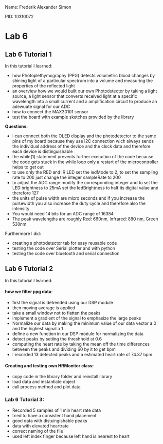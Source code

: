 Name: Frederik Alexander Simon

PID: 10310072


# Lab 6 

## Lab 6 Tutorial 1

In this tutorial I learned:

* how Photoplethymography (PPG) detects volumetric blood changes by shining light of a particular spectrum into a volume and measuring the properties of the reflected light 
* an overview how we would built our own Photodetector by taking a light source, a light sensor that converts received light at a specific wavelength into a small current and a amplification circuit to produce an adewuate signal for our ADC 
* how to connect the MAX30101 sensor
* test the board with example sketches provided by the library

__Questions:__

* I can connect both the OLED display and the photodetector to the same pins of my board because they use I2C connection wich always sends the individual address of the device and the clock data and therefore each device is distinguishable
* the while(1) statement prevents further execution of the code because the code gets stuck in the while loop only a restart of the microcontroller helps to get out
* to use only the RED and IR LED set the ledMode to 2, to set the sampling rate to 200 just change the integer sampleRate to 200
* to adjust the ADC range modify the corresponding integer and to set the LED brightness to 25mA set the ledBrightness to half its digital value and therefore 127 
* the units of pulse width are micro seconds and if you increase the pulsewidth you also increase the duty cycle and therefore also the intensity
* You would need 14 bits for an ADC range of 16384
* The peak wavelengths are roughly Red: 660nm, Infrared: 880 nm, Green 530nm


Furthermore I did:

* creating a photodetector tab for easy reusable code 
* testing the code over Serial plotter and with python 
* testing the code over bluetooth and serial connection

## Lab 6 Tutorial 2 

In this tutorial I learned: 

#### how we filter ppg data:

* first the signal is detrended using our DSP module
* then moving average is applied 
* take a small window not to flatten the peaks
* implement a gradient of the signal to emphasize the large peaks 
* Normalize our data by making the minimum value of our data vector a 0 and the highest signal a 1 
* define a new function in our DSP module for normalizing the data
* detect peaks by setiing the threshhold at 0.6
* computing the heart rate by taking the mean off the time differences between the peaks and dividing 60 by it to get bpm
* I recorded 13 detected peaks and a estimated heart rate of 74.37 bpm

#### Creating and testing own HRMonitor class:

* copy code in the library folder and reinstall library 
* load data and instantiate object
* call process method and plot data 

### Lab 6 Tutorial 3:

* Recorded 5 samples of 1 min heart rate data
* tried to have a consistent hand placement
* good data with distuingishable peaks 
* data with elevated heartrate 
* correct naming of the file
* used left index finger because left hand is nearest to heart 





